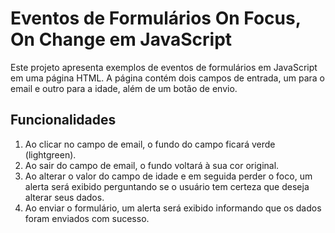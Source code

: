   # Eventos de Formulários On Focus, On Change em JavaScript

Este projeto apresenta exemplos de eventos de formulários em JavaScript em uma página HTML. 
A página contém dois campos de entrada, um para o email e outro para a idade, além de um botão de envio.

## Funcionalidades

1. Ao clicar no campo de email, o fundo do campo ficará verde (lightgreen).
2. Ao sair do campo de email, o fundo voltará à sua cor original.
3. Ao alterar o valor do campo de idade e em seguida perder o foco, um alerta será exibido perguntando se o usuário tem certeza que deseja alterar seus dados.
4. Ao enviar o formulário, um alerta será exibido informando que os dados foram enviados com sucesso.
